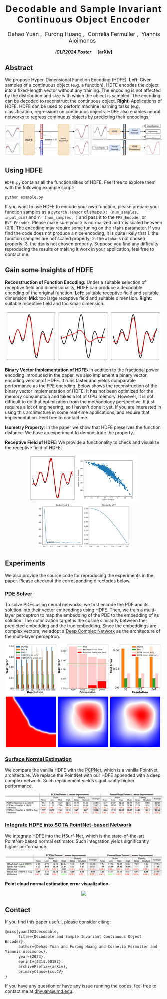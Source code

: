 <h1 align='center' style="text-align:center; font-weight:bold; font-size:2.0em;letter-spacing:2.0px;"> Decodable and Sample Invariant Continuous Object Encoder </h1>

<p align='center' style="text-align:center;font-size:1.25em;">
    <a href="https://www.cs.umd.edu/~dhyuan" target="_blank" style="text-decoration: none;">Dehao Yuan</a>&nbsp;,&nbsp;
    <a href="https://furong-huang.com" target="_blank" style="text-decoration: none;">Furong Huang</a>&nbsp;,&nbsp;
    <a href="http://users.umiacs.umd.edu/~fer/" target="_blank" style="text-decoration: none;">Cornelia Fermüller</a>&nbsp;,&nbsp;
    <a href="http://users.umiacs.umd.edu/~yiannis/" target="_blank" style="text-decoration: none;">Yiannis Aloimonos</a>&nbsp;&nbsp;
</p>

<p align='center';>
<b>
<em>ICLR2024 Poster</em> &nbsp&nbsp&nbsp&nbsp <a href="https://arxiv.org/abs/2311.00187" target="_blank" style="text-decoration: none;">[arXiv]</a>
</b>
</p>

## Abstract
We propose Hyper-Dimensional Function Encoding (HDFE). **Left**: Given samples of a continuous object (e.g. a function), HDFE encodes the object into a fixed-length vector without any training. The encoding is not affected by the distribution and size with which the object is sampled. The encoding can be decoded to reconstruct the continuous object. **Right**: Applications of HDFE. HDFE can be used to perform machine learning tasks (e.g. classification, regression) on continuous objects. HDFE also enables neural networks to regress continuous objects by predicting their encodings.

<img src="assets/teasor.drawio.jpg" alt="abstract" style="width:auto;">

## Using HDFE
`HDFE.py` contains all the functionalities of HDFE. Feel free to explore them with the following example script:
```
python example.py
```
If you want to use HDFE to encode your own function, please prepare your function samples as a `pytorch.Tensor` of shape `X: (num_samples, input_dim)` and `Y: (num_samples, )` and pass it to the `FPE_Encoder` or `BVE_Encoder`. Please make sure your `X` is normalized and `Y` is scaled between (0,1). The encoding may require some tuning on the `alpha` parameter. If you find the code does not produce a nice encoding, it is quite likely that 1. the function samples are not scaled properly; 2. the `alpha` is not chosen properly; 3. the `dim` is not chosen properly. Suppose you find any difficulty reproducing the results or making it work in your application, feel free to contact me.

## Gain some Insights of HDFE
**Reconstruction of Function Encoding:**  Under a suitable selection of receptive field and dimensionality, HDFE can produce a decodable encoding of the original function. **Left**: suitable receptive field and suitable dimension. **Mid**: too large receptive field and suitable dimension. **Right**: suitable receptive field and too small dimension.

<img src="examples/recon_FPE_good_alpha.jpg" alt="recon1" style="width:33%;"><img src="examples/recon_FPE_low_alpha.jpg" alt="recon2" style="width:33%;"><img src="examples/recon_FPE_low_dim.jpg" alt="recon2" style="width:33%;">

**Binary Vector Implementation of HDFE:** In addition to the fractional power encoding introduced in the paper, we also implement a binary vector encoding version of HDFE. It runs faster and yields comparable performance as the FPE encoding. Below shows the reconstruction of the binary vector implementation of HDFE. It has not been optimized for the memory consumption and takes a lot of GPU memory. However, it is not difficult to do that optimization from the methodology perspective. It just requires a lot of engineering, so I haven't done it yet. If you are interested in using this architecture in some real-time applications, and require that implementation. Feel free to contact me.

**Isometry Property**: In the paper we show that HDFE preserves the function distance. We have an experiment to demonstrate the property.

**Receptive Field of HDFE**: We provide a functionality to check and visualize the receptive field of HDFE.

<div style="text-align: center">
    <img src="examples/recon_BVE_1d.jpg" alt="recon1" style="height:150px; display:inline-block;"><img src="examples/isometry.jpg" alt="isometry" style="height:150px; display:inline-block;"><img src="examples/recep_FPE.jpg" alt="isometry" style="height:150px; display:inline-block;">
</div>

## Experiments
We also provide the source code for reproducing the experiments in the paper. Please checkout the corresponding directories below.
### <a href="Exp1_PDE_solver">PDE Solver</a>
To solve PDEs using neural networks, we first encode the PDE and its solution into their vector embeddings using HDFE. Then, we train a multi-layer perceptron to map the embedding of the PDE to the embedding of its solution. The optimization target is the cosine similarity between the predicted embedding and the true embedding. Since the embeddings are complex vectors, we adopt a <a href="https://github.com/wavefrontshaping/complexPyTorch">Deep Complex Network</a> as the architecture of the multi-layer perceptron.

<img src="assets/PDE_solver/burger.jpeg" style="width:33%"><img src="assets/PDE_solver/err_dim.jpeg" style="width:33%"><img src="assets/PDE_solver/darcy.jpeg" style="width:33%">
<img src="assets/PDE_solver/input.jpg" style="width:33%"><img src="assets/PDE_solver/GT.jpg" style="width:33%"><img src="assets/PDE_solver/pred.jpg" style="width:33%">

### <a href="Exp2_point_cloud_normal">Surface Normal Estimation</a>
We compare the vanilla HDFE with the <a href="https://geometry.cs.ucl.ac.uk/projects/2018/pcpnet/">PCPNet</a>, which is a vanilla PointNet architecture. We replace the PointNet with our HDFE appended with a deep complex network. Such replacement yields significantly higher performance.

<img src="assets/pcpnet_baseline.png" style="width:100%">

### <a href="Exp3_integrate">Integrate HDFE into SOTA PointNet-based Network</a>
We integrate HDFE into the <a href="https://github.com/LeoQLi/HSurf-Net">HSurf-Net</a>, which is the state-of-the-art PointNet-based normal estimator. Such integration yields significantly higher performance.

<img src="assets/hsurfnet_baseline.png" style="width:100%">

**Point cloud normal estimation error visualization.**
<div style="text-align: center">
    <div style="display:inline-block;"><img src="assets/demo.gif" style="width:60%"></div>
</div>


## Contact
If you find this paper useful, please consider citing:
```
@misc{yuan2023decodable,
      title={Decodable and Sample Invariant Continuous Object Encoder}, 
      author={Dehao Yuan and Furong Huang and Cornelia Fermüller and Yiannis Aloimonos},
      year={2023},
      eprint={2311.00187},
      archivePrefix={arXiv},
      primaryClass={cs.CV}
}
```
If you have any question or have any issue running the codes, feel free to contact me at dhyuan@umd.edu.
